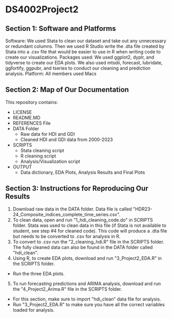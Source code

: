 # DS4002Project2

## Section 1: Software and Platforms
Software: We used Stata to clean our dataset and take out any unnecessary or redundant columns. Then we used R Studio write the .dta file created by Stata into a .csv file that would be easier to use in R when writing code to create our visualizations. 
Packages used: We used ggplot2, dyplr, and tidyverse to create our EDA plots. We also used mtsdii, forecast, lubridate, ggfortify, ggpubr, and tseries to conduct our cleaning and prediction analysis. 
Platform: All members used Macs



## Section 2: Map of Our Documentation 
This repository contains:
* LICENSE
* README.MD
* REFERENCES File
* DATA Folder
  * Raw data for HDI and GDI
  * Cleaned HDI and GDI data from 2000-2023
* SCRIPTS
  *  Stata cleaning script
  *  R cleaning script
  *  Analysis/Visualization script
* OUTPUT
  * Data dictionary, EDA Plots, Analysis Results and Final Plots

## Section 3: Instructions for Reproducing Our Results
1. Download raw data in the DATA folder. Data file is called "HDR23-24_Composite_indices_complete_time_series.csv".
2. To clean data, open and run "1_hdi_cleaning_code.do" in SCRIPTS folder. Stata was used to clean data in this file (if Stata is not available to student, see step #4 for cleaned code). This code will produce a .dta file but needs to be converted to .csv for analysis in R.
3. To convert to .csv run the "2_cleaning_hdi.R" file in the SCRIPTS folder. The fully cleaned data can also be found in the DATA folder called "hdi_clean".
4. Using R, to create EDA plots, download and run "3_Project2_EDA.R" in the SCRIPTS folder.
* Run the three EDA plots.
5. To run forecasting predictions and ARIMA analysis, download and run the "4_Project2_Arima.R" file in the SCRIPTS folder.
* For this section, make sure to import "hdi_clean" data file for analysis.
* Run "3_Project2_EDA.R" to make sure you have all the correct variables loaded for analysis.
